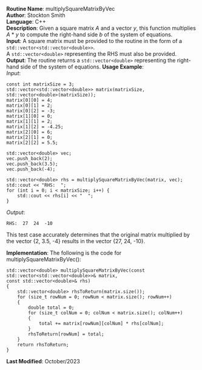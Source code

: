 **Routine Name**: multiplySquareMatrixByVec  
**Author**: Stockton Smith  
**Language**: C++  
**Description**: Given a square matrix *A* and a vector *y*, this function multiplies *A* * *y* to compute the right-hand side *b* of the system of equations.  
**Input**: A square matrix must be provided to the routine in the form of a `std::vector<std::vector<double>>`.  
A `std::vector<double>` representing the RHS must also be provided.   
**Output**: The routine returns a `std::vector<double>` representing the right-hand side of the system of equations.
**Usage Example**:  
*Input*:  

    const int matrixSize = 3;
    std::vector<std::vector<double>> matrix(matrixSize, std::vector<double>(matrixSize));
    matrix[0][0] = 4;
    matrix[0][1] = 2;
    matrix[0][2] = -3;
    matrix[1][0] = 0;
    matrix[1][1] = 2;
    matrix[1][2] = -4.25;
    matrix[2][0] = 6;
    matrix[2][1] = 0;
    matrix[2][2] = 5.5;

    std::vector<double> vec;
    vec.push_back(2);
    vec.push_back(3.5);
    vec.push_back(-4);

    std::vector<double> rhs = multiplySquareMatrixByVec(matrix, vec);
    std::cout << "RHS:  ";
    for (int i = 0; i < matrixSize; i++) {
        std::cout << rhs[i] << "  ";
    }

*Output*:  

    RHS:  27  24  -10

This test case accurately determines that the original matrix multiplied by the vector {2, 3.5, -4} results in the vector {27, 24, -10}.  

**Implementation**: The following is the code for multiplySquareMatrixByVec():  

    std::vector<double> multiplySquareMatrixByVec(const std::vector<std::vector<double>>& matrix,
	const std::vector<double>& rhs)
    {
        std::vector<double> rhsToReturn(matrix.size());
        for (size_t rowNum = 0; rowNum < matrix.size(); rowNum++)
        {
            double total = 0;
            for (size_t colNum = 0; colNum < matrix.size(); colNum++)
            {
                total += matrix[rowNum][colNum] * rhs[colNum];
            }
            rhsToReturn[rowNum] = total;
        }
        return rhsToReturn;
    }

**Last Modified**: October/2023
